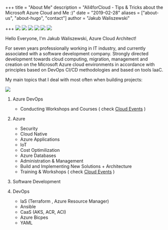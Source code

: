 +++
title = "About Me"
description = "All4forCloud - Tips & Tricks about the Microsoft Azure Cloud and Me :)"
date = "2019-02-28"
aliases = ["about-us", "about-hugo", "contact"]
author = "Jakub Waliszewski"

+++
![](/images/badges/data.png)
![](/images/badges/administrator.png)
![](/images/badges/devopsext.png)
![](/images/badges/sec.png)
![](/images/badges/db.png)
![](/images/badges/fun.png)

Hello Everyone,  I'm Jakub Waliszewski, Azure Cloud Architect!


For seven years professionally working in IT industry, and currently associated with a software development company. 
Strongly directed development towards cloud computing, migration, management and creation on the Microsoft Azure cloud environments in accordance with principles based on DevOps CI/CD methodologies and based on tools IaaC.


My main topics that I deal with most often when building projects:

![](/images/badges/hack.png)

1. Azure DevOps
    - Conducting Workshops and Courses ( check [Cloud Events](https://www.all4forcloud.com/conference/) )
2. Azure
    - Security
    - Cloud Native
    - Azure Applications
    - IoT
    - Cost Optimilization
    - Azure Databases
    - Administration & Management
    - Build and Implementing New Solutions + Architecture
    - Training & Workshops ( check [Cloud Events](https://www.all4forcloud.com/conference/) )
3. Software Development

4. DevOps
    - IaS (Terraform , Azure Resource Manager)
    - Ansible
    - CaaS (AKS, ACR, ACI)
    - Azure Bicpes
    - YAML

